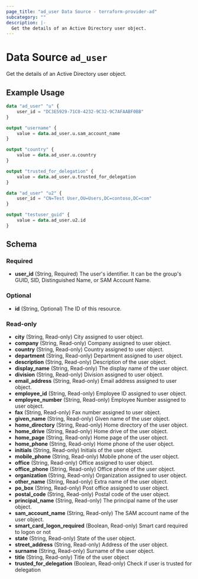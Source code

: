 ```yaml
---
page_title: "ad_user Data Source - terraform-provider-ad"
subcategory: ""
description: |-
  Get the details of an Active Directory user object.
---
```


# Data Source `ad_user`

Get the details of an Active Directory user object.

## Example Usage

```terraform
data "ad_user" "u" {
    user_id = "DC3E5929-71C0-4232-9C32-9C7AFAABF0BB"
}

output "username" {
    value = data.ad_user.u.sam_account_name
}

output "country" {
    value = data.ad_user.u.country
}

output "trusted_for_delegation" {
    value = data.ad_user.u.trusted_for_delegation
}

data "ad_user" "u2" {
    user_id = "CN=Test User,OU=Users,DC=contoso,DC=com"
}

output "testuser_guid" {
    value = data.ad_user.u2.id
}
```

## Schema

### Required

- **user_id** (String, Required) The user's identifier. It can be the group's GUID, SID, Distinguished Name, or SAM Account Name.

### Optional

- **id** (String, Optional) The ID of this resource.

### Read-only

- **city** (String, Read-only) City assigned to user object.
- **company** (String, Read-only) Company assigned to user object.
- **country** (String, Read-only) Country assigned to user object.
- **department** (String, Read-only) Department assigned to user object.
- **description** (String, Read-only) Description of the user object.
- **display_name** (String, Read-only) The display name of the user object.
- **division** (String, Read-only) Division assigned to user object.
- **email_address** (String, Read-only) Email address assigned to user object.
- **employee_id** (String, Read-only) Employee ID assigned to user object.
- **employee_number** (String, Read-only) Employee Number assigned to user object.
- **fax** (String, Read-only) Fax number assigned to user object.
- **given_name** (String, Read-only) Given name of the user object.
- **home_directory** (String, Read-only) Home directory of the user object.
- **home_drive** (String, Read-only) Home drive of the user object.
- **home_page** (String, Read-only) Home page of the user object.
- **home_phone** (String, Read-only) Home phone of the user object.
- **initials** (String, Read-only) Initials of the user object.
- **mobile_phone** (String, Read-only) Mobile phone of the user object.
- **office** (String, Read-only) Office assigned to user object.
- **office_phone** (String, Read-only) Office phone of the user object.
- **organization** (String, Read-only) Organization assigned to user object.
- **other_name** (String, Read-only) Extra name of the user object.
- **po_box** (String, Read-only) Post office assigned to user object.
- **postal_code** (String, Read-only) Postal code of the user object.
- **principal_name** (String, Read-only) The principal name of the user object.
- **sam_account_name** (String, Read-only) The SAM account name of the user object.
- **smart_card_logon_required** (Boolean, Read-only) Smart card required to logon or not
- **state** (String, Read-only) State of the user object.
- **street_address** (String, Read-only) Address of the user object.
- **surname** (String, Read-only) Surname of the user object.
- **title** (String, Read-only) Title of the user object
- **trusted_for_delegation** (Boolean, Read-only) Check if user is trusted for delegation


